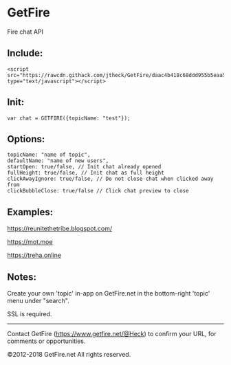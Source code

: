 # GetFire

Fire chat API


Include:
---

```
<script src="https://rawcdn.githack.com/jtheck/GetFire/daac4b418c68ddd955b5eaa57f395bfcd156c78f/dist/getfire.1.04.min.js" type="text/javascript"></script>
```

Init:
---
```
var chat = GETFIRE({topicName: "test"});
```

Options:
---
```
topicName: "name of topic",
defaultName: "name of new users",
startOpen: true/false, // Init chat already opened
fullHeight: true/false, // Init chat as full height
clickAwayIgnore: true/false, // Do not close chat when clicked away from
clickBubbleClose: true/false // Click chat preview to close
```

Examples:
---
https://reunitethetribe.blogspot.com/

https://mot.moe

https://treha.online


Notes:
---
Create your own 'topic' in-app on GetFire.net in the bottom-right 'topic' menu under "search".

SSL is required.

---

Contact GetFire (https://www.getfire.net/@Heck) to confirm your URL, for comments or opportunities.

©2012-2018 GetFire.net All rights reserved.

